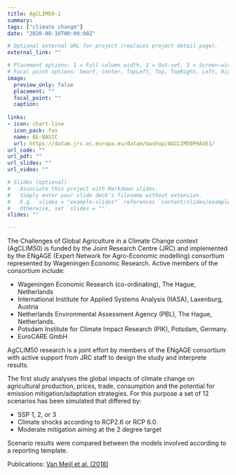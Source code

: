 ```yaml
---
title: AgCLIM50-1
summary: 
tags: ["climate change"]
date: "2020-08-16T00:00:00Z"

# Optional external URL for project (replaces project detail page).
external_link: ""

# Placement options: 1 = Full column width, 2 = Out-set, 3 = Screen-width
# Focal point options: Smart, Center, TopLeft, Top, TopRight, Left, Right, BottomLeft, Bottom, BottomRight
image:
  preview_only: false
  placement: ""
  focal_point: ""
  caption: 
  
links:
- icon: chart-line
  icon_pack: fas
  name: BE-BASIC
  url: https://datam.jrc.ec.europa.eu/datam/mashup/AGCLIM50PHASE1/
url_code: ""
url_pdf: ""
url_slides: ""
url_video: ""

# Slides (optional).
#   Associate this project with Markdown slides.
#   Simply enter your slide deck's filename without extension.
#   E.g. `slides = "example-slides"` references `content/slides/example-slides.md`.
#   Otherwise, set `slides = ""`.
slides: ""

---
```

The Challenges of Global Agriculture in a Climate Change context (AgCLIM50) is funded by the Joint Research Centre (JRC) and implemented by the ENgAGE (Expert Network for Agro-Economic modelling) consortium represented by Wageningen Economic Research. Active members of the consortium include:
-	Wageningen Economic Research (co-ordinating), The Hague, Netherlands
-	International Institute for Applied Systems Analysis (IIASA), Laxenburg, Austria
-	Netherlands Environmental Assessment Agency (PBL), The Hague, Netherlands.
-	Potsdam Institute for Climate Impact Research (PIK), Potsdam, Germany.
-	EuroCARE GmbH

AgCLIM50 research is a joint effort by members of the ENgAGE consortium with active support from JRC staff to design the study and interprete results. 

The first study analyses the global impacts of climate change on agricultural production, prices, trade, consumption and the potential for emission mitigation/adaptation strategies. For this purpose a set of 12 scenarios has been simulated that differed by:
-	SSP 1, 2, or 3
-	Climate shocks according to RCP2.6 or RCP 6.0.
-	Moderate mitigation aiming at the 2 degree target

Scenario results were compared between the models involved according to a reporting template.

Publications:
[Van Meijl et al. (2018)](/publication/2018_comparing_impacts_of_climate_change/)
